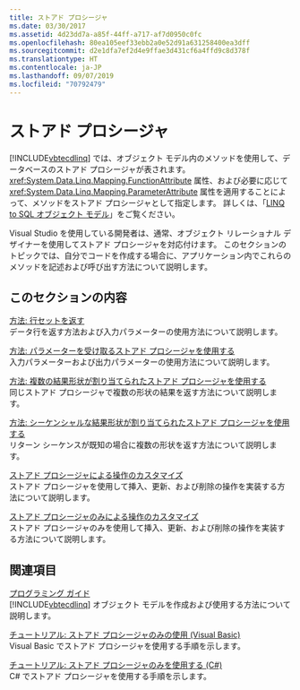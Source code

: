 ```yaml
---
title: ストアド プロシージャ
ms.date: 03/30/2017
ms.assetid: 4d23dd7a-a85f-44ff-a717-af7d0950c0fc
ms.openlocfilehash: 80ea105eef33ebb2a0e52d91a631258400ea3dff
ms.sourcegitcommit: d2e1dfa7ef2d4e9ffae3d431cf6a4ffd9c8d378f
ms.translationtype: HT
ms.contentlocale: ja-JP
ms.lasthandoff: 09/07/2019
ms.locfileid: "70792479"
---
```

# <a name="stored-procedures"></a>ストアド プロシージャ
[!INCLUDE[vbtecdlinq](../../../../../../includes/vbtecdlinq-md.md)] では、オブジェクト モデル内のメソッドを使用して、データベースのストアド プロシージャが表されます。 <xref:System.Data.Linq.Mapping.FunctionAttribute> 属性、および必要に応じて <xref:System.Data.Linq.Mapping.ParameterAttribute> 属性を適用することによって、メソッドをストアド プロシージャとして指定します。 詳しくは、「[LINQ to SQL オブジェクト モデル](the-linq-to-sql-object-model.md)」をご覧ください。  
  
 Visual Studio を使用している開発者は、通常、オブジェクト リレーショナル デザイナーを使用してストアド プロシージャを対応付けます。 このセクションのトピックでは、自分でコードを作成する場合に、アプリケーション内でこれらのメソッドを記述および呼び出す方法について説明します。  
  
## <a name="in-this-section"></a>このセクションの内容  
 [方法: 行セットを返す](how-to-return-rowsets.md)  
 データ行を返す方法および入力パラメーターの使用方法について説明します。  
  
 [方法: パラメーターを受け取るストアド プロシージャを使用する](how-to-use-stored-procedures-that-take-parameters.md)  
 入力パラメーターおよび出力パラメーターの使用方法について説明します。  
  
 [方法: 複数の結果形状が割り当てられたストアド プロシージャを使用する](how-to-use-stored-procedures-mapped-for-multiple-result-shapes.md)  
 同じストアド プロシージャで複数の形状の結果を返す方法について説明します。  
  
 [方法: シーケンシャルな結果形状が割り当てられたストアド プロシージャを使用する](how-to-use-stored-procedures-mapped-for-sequential-result-shapes.md)  
 リターン シーケンスが既知の場合に複数の形状を返す方法について説明します。  
  
 [ストアド プロシージャによる操作のカスタマイズ](customizing-operations-by-using-stored-procedures.md)  
 ストアド プロシージャを使用して挿入、更新、および削除の操作を実装する方法について説明します。  
  
 [ストアド プロシージャのみによる操作のカスタマイズ](customizing-operations-by-using-stored-procedures-exclusively.md)  
 ストアド プロシージャのみを使用して挿入、更新、および削除の操作を実装する方法について説明します。  
  
## <a name="related-sections"></a>関連項目  
 [プログラミング ガイド](programming-guide.md)  
 [!INCLUDE[vbtecdlinq](../../../../../../includes/vbtecdlinq-md.md)] オブジェクト モデルを作成および使用する方法について説明します。  
  
 [チュートリアル: ストアド プロシージャのみの使用 (Visual Basic)](walkthrough-using-only-stored-procedures-visual-basic.md)  
 Visual Basic でストアド プロシージャを使用する手順を示します。  
  
 [チュートリアル: ストアド プロシージャのみを使用する (C#)](walkthrough-using-only-stored-procedures-csharp.md)  
 C# でストアド プロシージャを使用する手順を示します。
